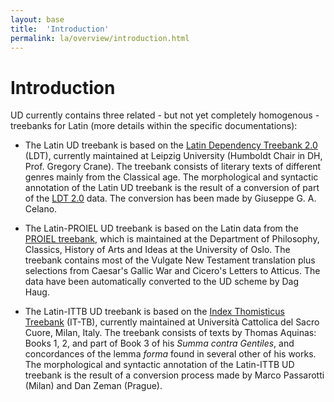 ```yaml
---
layout: base
title:  'Introduction'
permalink: la/overview/introduction.html
---
```


# Introduction

UD currently contains three related - but not yet completely homogenous - treebanks for Latin (more details within the specific documentations): 

* The Latin UD treebank is based on the
[Latin Dependency Treebank 2.0](https://github.com/PerseusDL/treebank_data) (LDT),
currently maintained at Leipzig University (Humboldt Chair in DH, Prof. Gregory Crane).
The treebank consists of literary texts of different genres mainly from the Classical age. The morphological and syntactic annotation of the Latin UD treebank is the result of a conversion of part of the [LDT 2.0](https://github.com/PerseusDL/treebank_data/tree/master/v2.0/Latin) data. The conversion has been made by Giuseppe G. A. Celano.

* The Latin-PROIEL UD treebank is based on the Latin data from the [PROIEL treebank](http://proiel.github.io/), which is maintained at the Department of Philosophy, Classics, History of Arts and Ideas at the University of Oslo. The treebank contains most of the Vulgate New Testament translation plus selections from Caesar's Gallic War and Cicero's Letters to Atticus. The data have been automatically converted to the UD scheme by Dag Haug. 

* The Latin-ITTB UD treebank is based on the [Index Thomisticus Treebank](http://itreebank.marginalia.it/) (IT-TB), currently maintained at Università Cattolica del Sacro Cuore, Milan, Italy. The treebank consists of texts by Thomas Aquinas: Books 1, 2, and part of Book 3 of his _Summa contra Gentiles_, and concordances of the lemma _forma_ found in several other of his works. The morphological and syntactic annotation of the Latin-ITTB UD treebank is the result of a conversion process made by Marco Passarotti (Milan) and Dan Zeman (Prague).


